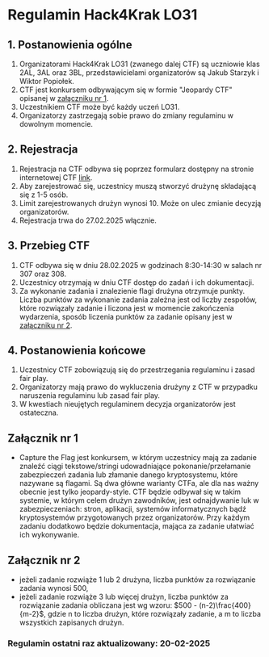 # Regulamin Hack4Krak LO31

## 1. Postanowienia ogólne

1. Organizatorami Hack4Krak LO31 (zwanego dalej CTF) są uczniowie klas 2AL, 3AL oraz 3BL, przedstawicielami organizatorów są Jakub Starzyk i Wiktor Popiołek.
2. CTF jest konkursem odbywającym się w formie "Jeopardy CTF" opisanej w [załączniku nr 1](#załącznik-nr-1).
3. Uczestnikiem CTF może być każdy uczeń LO31.
4. Organizatorzy zastrzegają sobie prawo do zmiany regulaminu w dowolnym momencie.

## 2. Rejestracja

1. Rejestracja na CTF odbywa się poprzez formularz dostępny na stronie internetowej CTF [link](https://hack4krak.pl/register).
2. Aby zarejestrować się, uczestnicy muszą stworzyć drużynę składającą się z 1-5 osób.
3. Limit zarejestrowanych drużyn wynosi 10. Może on ulec zmianie decyzją organizatorów.
4. Rejestracja trwa do 27.02.2025 włącznie.

## 3. Przebieg CTF

1. CTF odbywa się w dniu 28.02.2025 w godzinach 8:30-14:30 w salach nr 307 oraz 308.
2. Uczestnicy otrzymają w dniu CTF dostęp do zadań i ich dokumentacji.
3. Za wykonanie zadania i znalezienie flagi drużyna otrzymuje punkty. Liczba punktów za wykonanie zadania zależna jest od liczby zespołów, które rozwiązały zadanie i liczona jest w momencie zakończenia wydarzenia, sposób liczenia punktów za zadanie opisany jest w [załączniku nr 2](#załącznik-nr-2).

## 4. Postanowienia końcowe

1. Uczestnicy CTF zobowiązują się do przestrzegania regulaminu i zasad fair play.
2. Organizatorzy mają prawo do wykluczenia drużyny z CTF w przypadku naruszenia regulaminu lub zasad fair play.
3. W kwestiach nieujętych regulaminem decyzja organizatorów jest ostateczna.

## Załącznik nr 1

- Capture the Flag jest konkursem, w którym uczestnicy mają za zadanie znaleźć ciągi tekstowe/stringi udowadniające pokonanie/przełamanie zabezpieczeń zadania lub złamanie danego kryptosystemu, które nazywane są flagami. Są dwa główne warianty CTFa, ale dla nas ważny obecnie jest tylko jeopardy-style. CTF będzie odbywał się w takim systemie, w którym celem drużyn zawodników, jest odnajdywanie luk w zabezpieczeniach: stron, aplikacji, systemów informatycznych bądź kryptosystemów przygotowanych przez organizatorów. Przy każdym zadaniu dodatkowo będzie dokumentacja, mająca za zadanie ułatwiać ich wykonywanie. 

## Załącznik nr 2

- jeżeli zadanie rozwiąże 1 lub 2 drużyna, liczba punktów za rozwiązanie zadania wynosi 500,
- jeżeli zadanie rozwiąże 3 lub więcej drużyn, liczba punktów za rozwiązanie zadania obliczana jest wg wzoru: $500 - (n-2)\frac{400}{m-2}$, gdzie n to liczba drużyn, które rozwiązały zadanie, a m to liczba wszystkich zapisanych drużyn.

### Regulamin ostatni raz aktualizowany: 20-02-2025